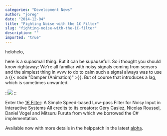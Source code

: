 ```yaml
---
categories: "Development News"
author: "joreg"
date: "2014-12-04"
title: "Fighting Noise with the 1€ Filter"
slug: "fighting-noise-with-the-1€-filter"
description: ""
imported: "true"
---
```



helohelo,

here is a supasmall thing. But it can be supausefull. So i thought you should know rightaway: We're all familiar with noisy signals coming from sensors and the simplest thing in vvvv to do to calm such a signal always was to use a {{< node "Damper (Animation)" >}}. But of course that introduces a lag, which is sometimes unwanted. 

::![](OneEuroFilter%20%28Animation%29%20help-DirectX%20Renderer_2014.12.05-19.33.10.png) 
::

Enter the [1€ Filter](http://www.lifl.fr/~casiez/1euro/): A Simple Speed-based Low-pass Filter for Noisy Input in Interactive Systems
All credits to its creators: Géry Casiez, Nicolas Roussel, Daniel Vogel and Mitsuru Furuta from which we borrowed the C# implementation. 

Available now with more details in the helppatch in the latest [alpha](https://vvvv.org/downloads/previews).